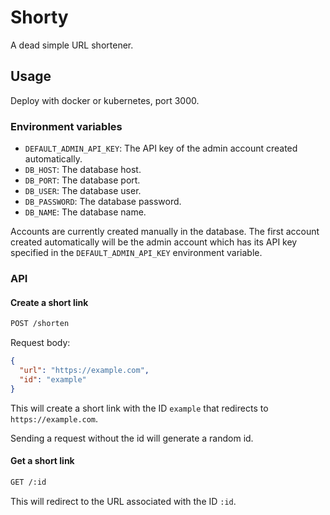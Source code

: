 # Shorty

A dead simple URL shortener.

## Usage

Deploy with docker or kubernetes, port 3000.

### Environment variables

- `DEFAULT_ADMIN_API_KEY`: The API key of the admin account created automatically.
- `DB_HOST`: The database host.
- `DB_PORT`: The database port.
- `DB_USER`: The database user.
- `DB_PASSWORD`: The database password.
- `DB_NAME`: The database name.

Accounts are currently created manually in the database. The first account created automatically will be the admin account which has its API key specified in the `DEFAULT_ADMIN_API_KEY` environment variable.

### API

#### Create a short link

```HTML
POST /shorten
```

Request body:

```json
{
  "url": "https://example.com",
  "id": "example"
}
```

This will create a short link with the ID `example` that redirects to `https://example.com`.

Sending a request without the id will generate a random id.

#### Get a short link

```HTML
GET /:id
```

This will redirect to the URL associated with the ID `:id`.
